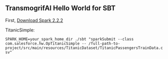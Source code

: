 TransmogrifAI Hello World for SBT
---------------------------------

First, [Download Spark 2.2.2](https://spark.apache.org/downloads.html)

TitanicSimple:

`SPARK_HOME=your_spark_home_dir ./sbt "sparkSubmit --class com.salesforce.hw.OpTitanicSimple -- /full-path-to-project/src/main/resources/TitanicDataset/TitanicPassengersTrainData.csv"`
